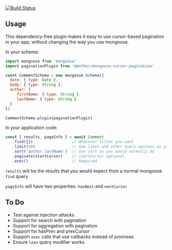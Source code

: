 [![Build Status](https://travis-ci.org/mother/mongoose-cursor-pagination.svg?branch=master)](https://travis-ci.org/mother/mongoose-cursor-pagination)

## Usage

This dependency-free plugin makes it easy to use cursor-based pagination in your app, without
changing the way you use mongoose.

In your schema:

```javascript
import mongoose from 'mongoose'
import paginationPlugin from '@mother/mongoose-cursor-pagination'

const CommentSchema = new mongoose.Schema({
  date: { type: Date },
  body: { type: String },
  author: {
     firstName: { type: String },
     lastName: { type: String }
  }
})

CommentSchema.plugin(paginationPlugin)
```

In your application code:

```javascript
const { results, pageInfo } = await Comment
   .find({})                 // Whatever filter you want
   .limit(30)                // Use limit and other Query options as you normally would
   .sort('author.lastName')  // Use sort as you would normally do
   .paginate(startCursor)    // startCursor optional
   .exec()                   // Required
```

`results` will be the results that you would expect from a normal mongoose `find` query

`pageInfo` will have two properties: `hasNext` and `nextCursor`

## To Do
- Test against injection attacks
- Support for search with pagination
- Support for aggregation with pagination
- Support for hasPrev and prevCursor
- Support `exec` calls that use callbacks instead of promises
- Ensure `lean` query modifier works
